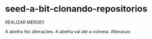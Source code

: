 # seed-a-bit-clonando-repositorios



REALIZAR MERGE!!

A abelha fez alterações.
A abelha vai até a colmeia.
Alteracao
